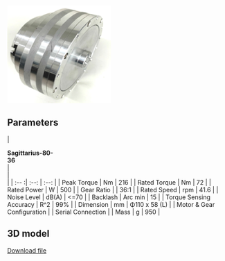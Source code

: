 ![mkdocs](../img/Sagittarius.png)
## **Parameters**
| <div style="width: 80pt">**Sagittarius-80-36**</div> | <div style="width: 20pt"></div> | <div style="width: 80pt"></div> |
| :-- :| :--: | :--: |
| Peak Torque | Nm | 216 |
| Rated Torque | Nm | 72 |
| Rated Power | W | 500 |
| Gear Ratio | | 36:1 |
| Rated Speed | rpm | 41.6 |
| Noise Level | dB(A) | <=70 |
| Backlash | Arc min | 15 |
| Torque Sensing Accuracy | R^2 | 99% |
| Dimension | mm | Φ110 x 58 (L) |
| Motor & Gear Configuration | | Serial Connection |
| Mass | g | 950 |

## **3D model**
[Download file](../download/Sagittarius-80-2436.STEP)